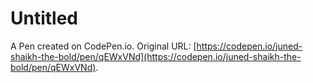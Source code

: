 # Untitled

A Pen created on CodePen.io. Original URL: [https://codepen.io/juned-shaikh-the-bold/pen/qEWxVNd](https://codepen.io/juned-shaikh-the-bold/pen/qEWxVNd).

